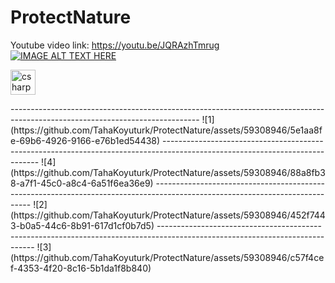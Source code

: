# ProtectNature

Youtube video link: https://youtu.be/JQRAzhTmrug
[![IMAGE ALT TEXT HERE](https://img.youtube.com/vi/YOUTUBE_VIDEO_ID_HERE/0.jpg)](https://youtu.be/JQRAzhTmrug)
<p align="left"> 
  <a href="https://youtu.be/JQRAzhTmrug" target="_blank" rel="noreferrer"> <img src="https://img.youtube.com/vi/<insert-youtube-video-id-here>/0.jpg" alt="csharp" width="40" height="40"/> </a> </p>
-----------------------------------------------------------------------------------------------------------------------------
![1](https://github.com/TahaKoyuturk/ProtectNature/assets/59308946/5e1aa8fe-69b6-4926-9166-e76b1ed54438)
-----------------------------------------------------------------------------------------------------------------------------
![4](https://github.com/TahaKoyuturk/ProtectNature/assets/59308946/88a8fb38-a7f1-45c0-a8c4-6a51f6ea36e9)
-----------------------------------------------------------------------------------------------------------------------------
![2](https://github.com/TahaKoyuturk/ProtectNature/assets/59308946/452f7443-b0a5-44c6-8b91-617d1cf0b7d5)
-----------------------------------------------------------------------------------------------------------------------------
![3](https://github.com/TahaKoyuturk/ProtectNature/assets/59308946/c57f4cef-4353-4f20-8c16-5b1da1f8b840)

